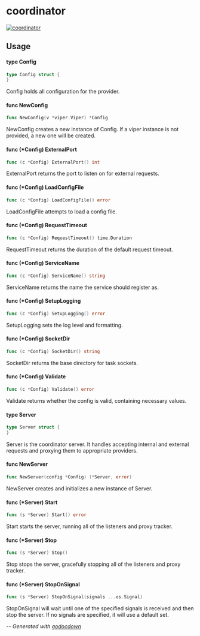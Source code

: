 # coordinator

[![coordinator](https://godoc.org/github.com/mistifyio/coordinator?status.png)](https://godoc.org/github.com/mistifyio/coordinator)



## Usage

#### type Config

```go
type Config struct {
}
```

Config holds all configuration for the provider.

#### func  NewConfig

```go
func NewConfig(v *viper.Viper) *Config
```
NewConfig creates a new instance of Config. If a viper instance is not provided,
a new one will be created.

#### func (*Config) ExternalPort

```go
func (c *Config) ExternalPort() int
```
ExternalPort returns the port to listen on for external requests.

#### func (*Config) LoadConfigFile

```go
func (c *Config) LoadConfigFile() error
```
LoadConfigFile attempts to load a config file.

#### func (*Config) RequestTimeout

```go
func (c *Config) RequestTimeout() time.Duration
```
RequestTimeout returns the duration of the default request timeout.

#### func (*Config) ServiceName

```go
func (c *Config) ServiceName() string
```
ServiceName returns the name the service should register as.

#### func (*Config) SetupLogging

```go
func (c *Config) SetupLogging() error
```
SetupLogging sets the log level and formatting.

#### func (*Config) SocketDir

```go
func (c *Config) SocketDir() string
```
SocketDir returns the base directory for task sockets.

#### func (*Config) Validate

```go
func (c *Config) Validate() error
```
Validate returns whether the config is valid, containing necessary values.

#### type Server

```go
type Server struct {
}
```

Server is the coordinator server. It handles accepting internal and external
requests and proxying them to appropriate providers.

#### func  NewServer

```go
func NewServer(config *Config) (*Server, error)
```
NewServer creates and initializes a new instance of Server.

#### func (*Server) Start

```go
func (s *Server) Start() error
```
Start starts the server, running all of the listeners and proxy tracker.

#### func (*Server) Stop

```go
func (s *Server) Stop()
```
Stop stops the server, gracefully stopping all of the listeners and proxy
tracker.

#### func (*Server) StopOnSignal

```go
func (s *Server) StopOnSignal(signals ...os.Signal)
```
StopOnSignal will wait until one of the specified signals is received and then
stop the server. If no signals are specified, it will use a default set.

--
*Generated with [godocdown](https://github.com/robertkrimen/godocdown)*
